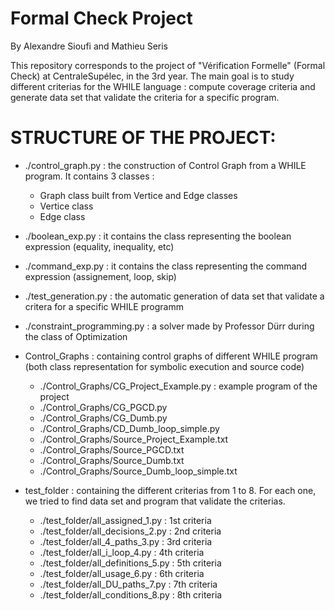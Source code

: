 # Formal Check Project

By Alexandre Sioufi and Mathieu Seris

This repository corresponds to the project of "Vérification Formelle" (Formal Check) at CentraleSupélec, in the 3rd year.
The main goal is to study different criterias for the WHILE language : compute coverage criteria and generate data set
that validate the criteria for a specific program.

# STRUCTURE OF THE PROJECT:

- ./control_graph.py : the construction of Control Graph from a WHILE program. It contains 3 classes : 
    - Graph class built from Vertice and Edge classes
    - Vertice class
    - Edge class

- ./boolean_exp.py : it contains the class representing the boolean expression (equality, inequality, etc)

- ./command_exp.py : it contains the class representing the command expression (assignement, loop, skip)

- ./test_generation.py : the automatic generation of data set that validate a critera for a specific WHILE programm

- ./constraint_programming.py : a solver made by Professor Dürr during the class of Optimization

- Control_Graphs : containing control graphs of different WHILE program (both class representation for symbolic execution and source code)
    - ./Control_Graphs/CG_Project_Example.py : example program of the project
    - ./Control_Graphs/CG_PGCD.py
    - ./Control_Graphs/CG_Dumb.py
    - ./Control_Graphs/CD_Dumb_loop_simple.py
    - ./Control_Graphs/Source_Project_Example.txt
    - ./Control_Graphs/Source_PGCD.txt
    - ./Control_Graphs/Source_Dumb.txt
    - ./Control_Graphs/Source_Dumb_loop_simple.txt
    
- test_folder : containing the different criterias from 1 to 8. For each one, we tried to find data set and program that
validate the criterias.
    - ./test_folder/all_assigned_1.py : 1st criteria
    - ./test_folder/all_decisions_2.py : 2nd criteria
    - ./test_folder/all_4_paths_3.py : 3rd criteria
    - ./test_folder/all_i_loop_4.py : 4th criteria
    - ./test_folder/all_definitions_5.py : 5th criteria
    - ./test_folder/all_usage_6.py : 6th criteria
    - ./test_folder/all_DU_paths_7.py : 7th criteria
    - ./test_folder/all_conditions_8.py : 8th criteria
